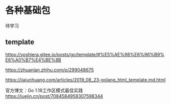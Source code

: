 # 各种基础包

待学习


## template

https://yoshiera.gitee.io/posts/go/template/#%E5%AE%98%E6%96%B9%E6%A0%B7%E4%BE%8B

https://zhuanlan.zhihu.com/p/299048675

https://jiajunhuang.com/articles/2019_08_23-golang_html_template.md.html

官方博文：Go 1.18工作区模式最佳实践 https://juejin.cn/post/7084584958307598344